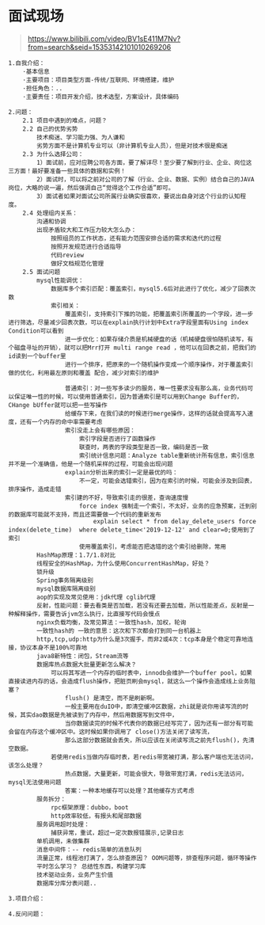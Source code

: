 # 面试现场
> https://www.bilibili.com/video/BV1sE411M7Nv?from=search&seid=15353142101010269206

    1.自我介绍：
        ·基本信息
        ·主要项目：项目类型方面-传统/互联网、环境搭建，维护
        ·担任角色：..
        ·主要责任：项目开发介绍，技术选型，方案设计，具体编码
    
    2.问题：
        2.1 项目中遇到的难点，问题？
        2.2 自己的优势劣势
            技术痴迷、学习能力强、为人谦和
            劣势方面不是计算机专业可以（非计算机专业人员），但是对技术很是痴迷
        2.3 为什么选择公司：
            1）面试前，应对应聘公司各方面，要了解详尽！至少要了解到行业、企业、岗位这三方面！最好要准备一些具体的数据和实例！
            2）面试时，可以将之前对公司的了解（行业、企业、数据、实例）结合自己的JAVA岗位，大略的说一遍，然后强调自己“觉得这个工作合适”即可。
            3）面试者如果对面试公司所属行业确实很喜欢，要说出自身对这个行业的认知程度。
        2.4 处理组内关系：
            沟通和协调
            出现矛盾较大和工作压力较大怎么办：
                按照组员的工作状态，还有能力范围安排合适的需求和迭代的过程
                按照开发规范进行合适指导
                代码review
                做好文档规范化管理
        2.5 面试问题
            mysql性能调优：
                数据库多个索引匹配：覆盖索引，mysql5.6后对此进行了优化，减少了回表次数
                索引相关：
                    覆盖索引，支持索引下推的功能，把覆盖索引所覆盖的一个字段，进一步进行筛选，尽量减少回表次数，可以在explain执行计划中Extra字段里面有Using index Condition可以看到
                    进一步优化：如果存储介质是机械硬盘的话（机械硬盘很怕随机读写，有个磁盘寻址的开销），就可以把Mrr打开 multi range read ，他可以在回表之前，把我们的id读到一个buffer里
                    进行一个排序，把原来的一个随机操作变成一个顺序操作，对于覆盖索引做的优化，利用最左原则和覆盖 配合，减少对索引的维护
                    
                    普通索引：对一些写多读少的服务，唯一性要求没有那么高，业务代码可以保证唯一性的时候，可以使用普通索引，因为普通索引是可以用到Change Buffer的，CHange bUffer就可以把一些写操作
                    给缓存下来，在我们读的时候进行merge操作，这样的话就会提高写入速度，还有一个内存的命中率需要考虑
                    索引没走上会有哪些原因：
                        索引字段是否进行了函数操作
                        联查时，两表的字段类型是否一致，编码是否一致 
                        索引统计信息问题：Analyze table重新统计所有信息，索引信息并不是一个准确值，他是一个随机采样的过程，可能会出现问题
                    explain分析出来的索引一定是最优的吗：
                        不一定，可能会选错索引，因为在索引的时候，可能会涉及到回表，排序操作，造成走错
                    索引建的不好，导致索引走的很差，查询速度慢
                        force index 强制走一个索引，不太好，业务的应急预案，迁到别的数据库可能就不支持，而且还需要做一个代码的重新发布
                            explain select * from delay_delete_users force index(delete_time)  where delete_time<'2019-12-12' and clear=0;使用到了索引
                        使用覆盖索引，考虑能否把选错的这个索引给删除，常用                        
            HashMap原理：1.7/1.8对比
            线程安全的HashMap，为什么使用ConcurrentHashMap，好处？
            锁升级
            Spring事务隔离级别
            mysql数据库隔离级别
            aop的实现及常见使用：jdk代理 cglib代理
            反射，性能问题：要去看类是否加载，若没有还要去加载，所以性能差点，反射是一种解释操作，需要告诉jvm怎么执行，比直接写代码会慢点
            nginx负载均衡，及常见算法：一致性hash，加权，轮询
            一致性hash的 一致的意思：这次和下次都会打到同一台机器上
            http,tcp,udp:http为什么是3次握手，而非2或4次：tcp本身是个稳定可靠地连接，协议本身不是100%可靠地
            java8新特性：闭包，Stream流等
            数据库热点数据大批量更新怎么解决？
                可以将其写进一个内存的临时表中，innodb会维护一个buffer pool，如果直接读进内存的话，会造成flush操作，把脏页刷会mysql，就这么一个操作会造成线上业务阻塞？
                    flush() 是清空，而不是刷新啊。
                    一般主要用在duIO中，即清空缓冲区数据，zhi就是说你用读写流的时候，其实dao数据是先被读到了内存中，然后用数据写到文件中，
                    当你数据读完的时候不代表你的数据已经写完了，因为还有一部分有可能会留在内存这个缓冲区中。这时候如果你调用了 close()方法关闭了读写流，
                    那么这部分数据就会丢失，所以应该在关闭读写流之前先flush()，先清空数据。
                若使用redis当做内存临时表，若redis带宽被打满，那么客户端也无法访问，该怎么处理？
                    热点数据，大量更新，可能会很大，导致带宽打满，redis无法访问，mysql无法使用问题
                    答案：一种本地缓存可以处理？其他缓存方式考虑
            服务拆分：
                rpc框架原理：dubbo，boot
                http效率较低，有报头和尾部数据
            服务调用超时处理：
                捕获异常，重试，超过一定次数报错展示,记录日志
            单机调用，未做集群
            消息中间件：-- redis简单的消息队列
            流量正常，线程池打满了，怎么排查原因？ OOM问题等，排查程序问题，循环等操作
            平时怎么学习？ 总结性东西，构建学习库
            技术驱动业务，业务产生价值
            数据库分库分表问题..
            
    3.项目介绍：
    
    4.反问问题：
